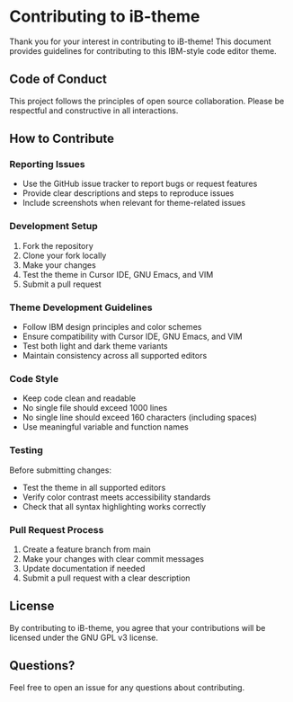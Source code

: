 # Contributing to iB-theme

Thank you for your interest in contributing to iB-theme! This document provides guidelines for contributing to this IBM-style code editor theme.

## Code of Conduct

This project follows the principles of open source collaboration. Please be respectful and constructive in all interactions.

## How to Contribute

### Reporting Issues

- Use the GitHub issue tracker to report bugs or request features
- Provide clear descriptions and steps to reproduce issues
- Include screenshots when relevant for theme-related issues

### Development Setup

1. Fork the repository
2. Clone your fork locally
3. Make your changes
4. Test the theme in Cursor IDE, GNU Emacs, and VIM
5. Submit a pull request

### Theme Development Guidelines

- Follow IBM design principles and color schemes
- Ensure compatibility with Cursor IDE, GNU Emacs, and VIM
- Test both light and dark theme variants
- Maintain consistency across all supported editors

### Code Style

- Keep code clean and readable
- No single file should exceed 1000 lines
- No single line should exceed 160 characters (including spaces)
- Use meaningful variable and function names

### Testing

Before submitting changes:
- Test the theme in all supported editors
- Verify color contrast meets accessibility standards
- Check that all syntax highlighting works correctly

### Pull Request Process

1. Create a feature branch from main
2. Make your changes with clear commit messages
3. Update documentation if needed
4. Submit a pull request with a clear description

## License

By contributing to iB-theme, you agree that your contributions will be licensed under the GNU GPL v3 license.

## Questions?

Feel free to open an issue for any questions about contributing. 